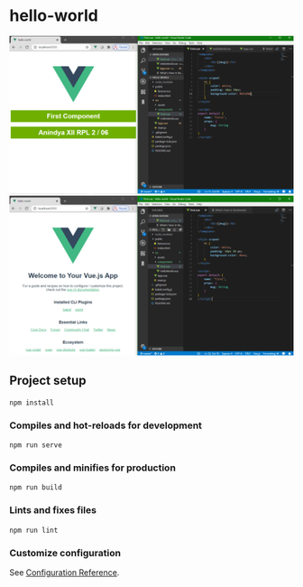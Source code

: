 # hello-world
<img src="/output/firstComponent.PNG" alt="output modul 3"/>
<img src="/output/welcomeVue.PNG" alt="output modul 3"/>

## Project setup
```
npm install
```

### Compiles and hot-reloads for development
```
npm run serve
```

### Compiles and minifies for production
```
npm run build
```

### Lints and fixes files
```
npm run lint
```

### Customize configuration
See [Configuration Reference](https://cli.vuejs.org/config/).

